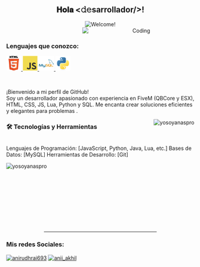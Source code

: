 <div align="center">
<h2> 𝐇𝐨𝐥𝐚 <𝚍𝚎sarrollador/>! </h2>
</div>

<div align="center" width="50">

<img src="https://i.imgur.com/dTYwdG1.gif" alt="Welcome!" width="300"/>

</div>

<div align="center">

<img align="right" alt="Coding" width="300" src="https://i.pinimg.com/originals/81/17/8b/81178b47a8598f0c81c4799f2cdd4057.gif">

<br>
<h3 align="left">Lenguajes que conozco:</h3>
<p align="left"> <a href="https://www.w3.org/html/" target="_blank" rel="noreferrer"> <img src="https://raw.githubusercontent.com/devicons/devicon/master/icons/html5/html5-original-wordmark.svg" alt="html5" width="40" height="40"/> </a> <a href="https://developer.mozilla.org/en-US/docs/Web/JavaScript" target="_blank" rel="noreferrer"> <img src="https://raw.githubusercontent.com/devicons/devicon/master/icons/javascript/javascript-original.svg" alt="javascript" width="40" height="40"/> </a> <a href="https://www.mysql.com/" target="_blank" rel="noreferrer"> <img src="https://raw.githubusercontent.com/devicons/devicon/master/icons/mysql/mysql-original-wordmark.svg" alt="mysql" width="40" height="40"/>  </a> <a href="https://www.python.org" target="_blank" rel="noreferrer"> <img src="https://raw.githubusercontent.com/devicons/devicon/master/icons/python/python-original.svg" alt="python" width="40" height="40"/> </a>  </p><br>
<div align="left">
  
¡Bienvenido a mi perfil de GitHub!
<br> Soy un desarrollador apasionado con experiencia en FiveM (QBCore y ESX), HTML, CSS, JS, Lua, Python y SQL. Me encanta crear soluciones eficientes y elegantes para problemas .
<p><img align="right" src="https://github-readme-stats.vercel.app/api/top-langs?username=yosoyanaspro&show_icons=true&theme=dark&locale=es&layout=compact" alt="yosoyanaspro" /></p>

<h3>🛠️ Tecnologías y Herramientas </h3>
<br>Lenguajes de Programación: [JavaScript, Python, Java, Lua, etc.]
Bases de Datos: [MySQL]
Herramientas de Desarrollo: [Git] </br>
<div align="center">

<p><img align="left" src="https://github-readme-streak-stats.herokuapp.com/?user=yosoyanaspro&theme=dark" alt="yosoyanaspro" /></p>
<br><br><br><br><br><br><br><br><br><br>
<hr width="60%" >
<h3 align="left">Mis redes Sociales:</h3>
<p align="left">
<a href="https://discord.gg/purevision" target="blank"><img align="center" src="https://raw.githubusercontent.com/rahuldkjain/github-profile-readme-generator/master/src/images/icons/Social/discord.svg" alt="anirudhrai693" height="60" width="80" /></a>
<a href="https://open.spotify.com/user/yosoyanaspro" target="blank"><img align="center" src="https://raw.githubusercontent.com/rahuldkjain/github-profile-readme-generator/master/src/images/icons/Social/spotify.svg" alt="anii_akhil" height="60" width="80" /></a>
</p>
<br>

